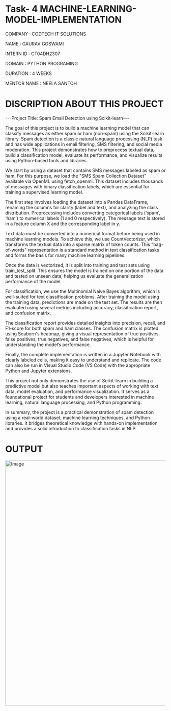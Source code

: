#  Task- 4 MACHINE-LEARNING-MODEL-IMPLEMENTATION

COMPANY : CODTECH IT SOLUTIONS

NAME : GAURAV GOSWAMI

INTERN ID : CT04DH2307

DOMAIN : PYTHON PROGRAMING

DURATION : 4 WEEKS

MENTOR NAME : NEELA SANTOH

# DISCRIPTION ABOUT THIS PROJECT

---Project Title: Spam Email Detection using Scikit-learn---

The goal of this project is to build a machine learning model that can classify messages as either spam or ham (non-spam) using the Scikit-learn library. Spam detection is a classic natural language processing (NLP) task and has wide applications in email filtering, SMS filtering, and social media moderation. This project demonstrates how to preprocess textual data, build a classification model, evaluate its performance, and visualize results using Python-based tools and libraries.

We start by using a dataset that contains SMS messages labeled as spam or ham. For this purpose, we load the "SMS Spam Collection Dataset" available via OpenML using fetch_openml. This dataset includes thousands of messages with binary classification labels, which are essential for training a supervised learning model.

The first step involves loading the dataset into a Pandas DataFrame, renaming the columns for clarity (label and text), and analyzing the class distribution. Preprocessing includes converting categorical labels (‘spam’, ‘ham’) to numerical labels (1 and 0 respectively). The message text is stored in a feature column X and the corresponding label in y.

Text data must be converted into a numerical format before being used in machine learning models. To achieve this, we use CountVectorizer, which transforms the textual data into a sparse matrix of token counts. This "bag-of-words" representation is a standard method in text classification tasks and forms the basis for many machine learning pipelines.

Once the data is vectorized, it is split into training and test sets using train_test_split. This ensures the model is trained on one portion of the data and tested on unseen data, helping us evaluate the generalization performance of the model.

For classification, we use the Multinomial Naive Bayes algorithm, which is well-suited for text classification problems. After training the model using the training data, predictions are made on the test set. The results are then evaluated using several metrics including accuracy, classification report, and confusion matrix.

The classification report provides detailed insights into precision, recall, and F1-score for both spam and ham classes. The confusion matrix is plotted using Seaborn's heatmap, giving a visual representation of true positives, false positives, true negatives, and false negatives, which is helpful for understanding the model’s performance.

Finally, the complete implementation is written in a Jupyter Notebook with clearly labeled cells, making it easy to understand and replicate. The code can also be run in Visual Studio Code (VS Code) with the appropriate Python and Jupyter extensions.

This project not only demonstrates the use of Scikit-learn in building a predictive model but also teaches important aspects of working with text data, model evaluation, and performance visualization. It serves as a foundational project for students and developers interested in machine learning, natural language processing, and Python programming.

In summary, the project is a practical demonstration of spam detection using a real-world dataset, machine learning techniques, and Python libraries. It bridges theoretical knowledge with hands-on implementation and provides a solid introduction to classification tasks in NLP.


# OUTPUT
<img width="791" height="769" alt="Image" src="https://github.com/user-attachments/assets/39745f4c-5e42-41c7-8a54-52db1806beef" />




